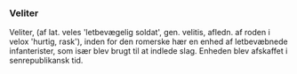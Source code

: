 ### Veliter


Veliter, (af lat. veles 'letbevægelig soldat', gen. velitis, afledn. af roden i velox 'hurtig, rask'), inden for den romerske hær en enhed af letbevæbnede infanterister, som især blev brugt til at indlede slag. Enheden blev afskaffet i senrepublikansk tid.